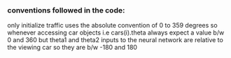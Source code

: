 ### conventions followed in the code:

only initialize traffic uses the absolute convention of 0 to 359 degrees 
so whenever accessing car objects i.e cars(i).theta always expect a value b/w 0 and 360
but theta1 and theta2 inputs to the neural network are relative to the viewing car so they are b/w -180 and 180
